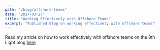 ```yaml
---
path: "/blog/offshore-teams"
date: "2017-03-27"
title: "Working Effectively with Offshore Teams"
excerpt: "Published Blog on working effectively with offshore teams"
---
```


Read my article on how to work effectively with offshore teams on the 8th Light blog [here](https://8thlight.com/blog/georgina-mcfadyen/2017/03/27/working-efficiently-with-offshore-teams.html)
